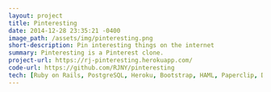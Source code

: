 ```yaml
---
layout: project
title: Pinteresting
date: 2014-12-28 23:35:21 -0400
image_path: /assets/img/pinteresting.png
short-description: Pin interesting things on the internet
summary: Pinteresting is a Pinterest clone.
project-url: https://rj-pinteresting.herokuapp.com/
code-url: https://github.com/RJNY/pinteresting
tech: [Ruby on Rails, PostgreSQL, Heroku, Bootstrap, HAML, Paperclip, Devise, Masonary]
---
```




